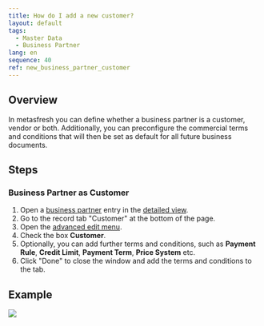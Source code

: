 ```yaml
---
title: How do I add a new customer?
layout: default
tags:
  - Master Data
  - Business Partner
lang: en
sequence: 40
ref: new_business_partner_customer
---
```


## Overview
In metasfresh you can define whether a business partner is a customer, vendor or both. Additionally, you can preconfigure the commercial terms and conditions that will then be set as default for all future business documents.

## Steps

### Business Partner as Customer
1. Open a [business partner](New_Business_Partner) entry in the [detailed view](ViewModes).
1. Go to the record tab "Customer" at the bottom of the page.
1. Open the [advanced edit menu](Open_AdvancedEditTab).
1. Check the box **Customer**.
1. Optionally, you can add further terms and conditions, such as **Payment Rule**, **Credit Limit**, **Payment Term**, **Price System** etc.
1. Click "Done" to close the window and add the terms and conditions to the tab.

## Example
![](assets/New_Business_Partner_customer.gif)
